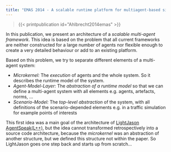 ```yaml
---
title: "EMAS 2014 - A scalable runtime platform for multiagent-based simulation"
---
```


> {{< printpublication id="Ahlbrecht2014emas" >}}

<!--more-->

In this publication, we present an architecture of a _scalable multi-agent framework_. This idea is based on the problem that all current frameworks are neither constructed for a large number of agents nor flexible enough to create a very detailed behaviour or add to an existing platform.

Based on this problem, we try to separate different elements of a multi-agent system:

* _Microkernel:_ The _execution_ of agents and the whole system. So it describes the runtime model of the system.
* _Agent-Model-Layer:_ The _abstraction of a runtime model_ so that we can define a multi-agent system with all elements e.g. agents, artefacts, norms, ...
* _Scenario-Model:_ The _top-level abstraction_ of the system, with all definitions of the scenario-depended elements e.g. in a traffic simulation for example points of interests

This first idea was a main goal of the architecture of [LightJason AgentSpeak(L++)](/framework), but the idea cannot transformed retrospectively into a source code architecture, because the _microkernel_ was an abstraction of another structure, but we defined this structure not within the paper. So LightJason goes one step back and starts up from scratch...
